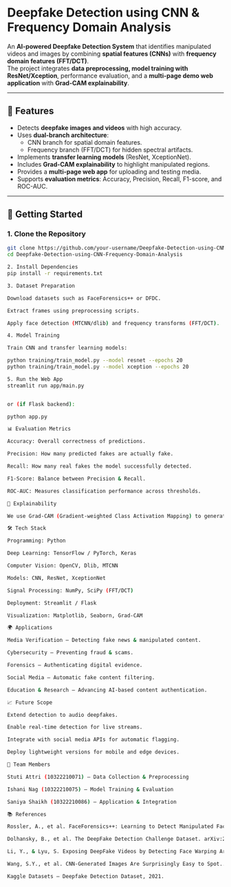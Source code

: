 # Deepfake Detection using CNN & Frequency Domain Analysis

An **AI-powered Deepfake Detection System** that identifies manipulated videos and images by combining **spatial features (CNNs)** with **frequency domain features (FFT/DCT)**.  
The project integrates **data preprocessing, model training with ResNet/Xception**, performance evaluation, and a **multi-page demo web application** with **Grad-CAM explainability**.

---

## 📌 Features
- Detects **deepfake images and videos** with high accuracy.  
- Uses **dual-branch architecture**:  
  - CNN branch for spatial domain features.  
  - Frequency branch (FFT/DCT) for hidden spectral artifacts.  
- Implements **transfer learning models** (ResNet, XceptionNet).  
- Includes **Grad-CAM explainability** to highlight manipulated regions.  
- Provides a **multi-page web app** for uploading and testing media.  
- Supports **evaluation metrics**: Accuracy, Precision, Recall, F1-score, and ROC-AUC.  

---

## 🚀 Getting Started

### 1. Clone the Repository
```bash
git clone https://github.com/your-username/Deepfake-Detection-using-CNN-Frequency-Domain-Analysis.git
cd Deepfake-Detection-using-CNN-Frequency-Domain-Analysis

2. Install Dependencies
pip install -r requirements.txt

3. Dataset Preparation

Download datasets such as FaceForensics++ or DFDC.

Extract frames using preprocessing scripts.

Apply face detection (MTCNN/dlib) and frequency transforms (FFT/DCT).

4. Model Training

Train CNN and transfer learning models:

python training/train_model.py --model resnet --epochs 20
python training/train_model.py --model xception --epochs 20

5. Run the Web App
streamlit run app/main.py


or (if Flask backend):

python app.py

📊 Evaluation Metrics

Accuracy: Overall correctness of predictions.

Precision: How many predicted fakes are actually fake.

Recall: How many real fakes the model successfully detected.

F1-Score: Balance between Precision & Recall.

ROC-AUC: Measures classification performance across thresholds.

🔎 Explainability

We use Grad-CAM (Gradient-weighted Class Activation Mapping) to generate heatmaps showing which image regions influenced the model’s decision, making the system more interpretable and trustworthy.

🛠️ Tech Stack

Programming: Python

Deep Learning: TensorFlow / PyTorch, Keras

Computer Vision: OpenCV, Dlib, MTCNN

Models: CNN, ResNet, XceptionNet

Signal Processing: NumPy, SciPy (FFT/DCT)

Deployment: Streamlit / Flask

Visualization: Matplotlib, Seaborn, Grad-CAM

🌍 Applications

Media Verification – Detecting fake news & manipulated content.

Cybersecurity – Preventing fraud & scams.

Forensics – Authenticating digital evidence.

Social Media – Automatic fake content filtering.

Education & Research – Advancing AI-based content authentication.

📈 Future Scope

Extend detection to audio deepfakes.

Enable real-time detection for live streams.

Integrate with social media APIs for automatic flagging.

Deploy lightweight versions for mobile and edge devices.

👥 Team Members

Stuti Attri (10322210071) – Data Collection & Preprocessing

Ishani Nag (10322210075) – Model Training & Evaluation

Saniya Shaikh (10322210086) – Application & Integration

📚 References

Rossler, A., et al. FaceForensics++: Learning to Detect Manipulated Facial Images. ICCV, 2019.

Dolhansky, B., et al. The DeepFake Detection Challenge Dataset. arXiv:2006.07397, 2020.

Li, Y., & Lyu, S. Exposing DeepFake Videos by Detecting Face Warping Artifacts. CVPRW, 2019.

Wang, S.Y., et al. CNN-Generated Images Are Surprisingly Easy to Spot... for Now. CVPR, 2020.

Kaggle Datasets – Deepfake Detection Dataset, 2021.